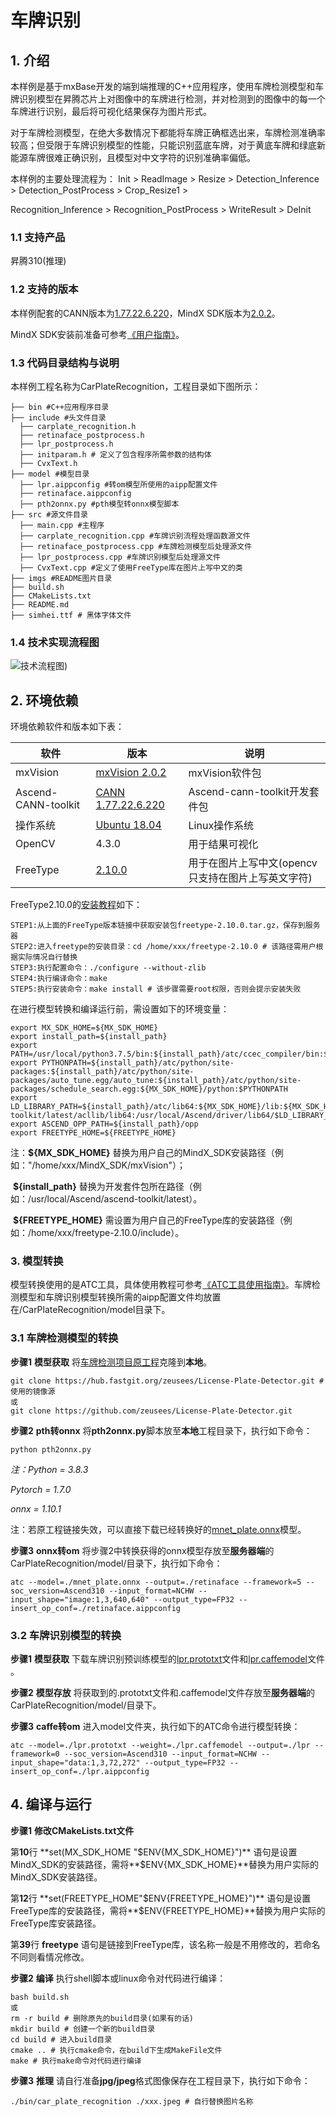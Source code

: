 # 车牌识别

## 1. 介绍

本样例是基于mxBase开发的端到端推理的C++应用程序，使用车牌检测模型和车牌识别模型在昇腾芯片上对图像中的车牌进行检测，并对检测到的图像中的每一个车牌进行识别，最后将可视化结果保存为图片形式。

对于车牌检测模型，在绝大多数情况下都能将车牌正确框选出来，车牌检测准确率较高；但受限于车牌识别模型的性能，只能识别蓝底车牌，对于黄底车牌和绿底新能源车牌很难正确识别，且模型对中文字符的识别准确率偏低。

本样例的主要处理流程为： Init > ReadImage > Resize > Detection_Inference > Detection_PostProcess > Crop_Resize1 >

Recognition_Inference > Recognition_PostProcess > WriteResult > DeInit

### 1.1 支持产品

昇腾310(推理)

### 1.2 支持的版本

本样例配套的CANN版本为[1.77.22.6.220](https://www.hiascend.com/software/cann/commercial)，MindX SDK版本为[2.0.2](https://www.hiascend.com/software/mindx-sdk/mxvision)。

MindX SDK安装前准备可参考[《用户指南》](https://gitee.com/ascend/mindxsdk-referenceapps/blob/master/docs/quickStart/1-1安装SDK开发套件.md)。

###  1.3 代码目录结构与说明

本样例工程名称为CarPlateRecognition，工程目录如下图所示：

```
├── bin #C++应用程序目录  
├── include #头文件目录
  ├── carplate_recognition.h 
  ├── retinaface_postprocess.h 
  ├── lpr_postprocess.h 
  ├── initparam.h # 定义了包含程序所需参数的结构体
  ├── CvxText.h 
├── model #模型目录
  ├── lpr.aippconfig #转om模型所使用的aipp配置文件
  ├── retinaface.aippconfig 
  ├── pth2onnx.py #pth模型转onnx模型脚本
├── src #源文件目录
  ├── main.cpp #主程序
  ├── carplate_recognition.cpp #车牌识别流程处理函数源文件
  ├── retinaface_postprocess.cpp #车牌检测模型后处理源文件
  ├── lpr_postprocess.cpp #车牌识别模型后处理源文件
  ├── CvxText.cpp #定义了使用FreeType库在图片上写中文的类
├── imgs #README图片目录
├── build.sh
├── CMakeLists.txt
├── README.md
├── simhei.ttf # 黑体字体文件
```

### 1.4 技术实现流程图

![技术流程图](https://gitee.com/zhong-wanfu/mindxsdk-referenceapps/raw/master/contrib/CarPlateRecognition/imgs/技术流程图.jpg))

## 2. 环境依赖

环境依赖软件和版本如下表：

| 软件                | 版本                                                         | 说明                                               |
| ------------------- | ------------------------------------------------------------ | -------------------------------------------------- |
| mxVision            | [mxVision 2.0.2](https://www.hiascend.com/software/mindx-sdk/mxvision) | mxVision软件包                                     |
| Ascend-CANN-toolkit | [CANN 1.77.22.6.220](https://www.hiascend.com/software/cann/commercial) | Ascend-cann-toolkit开发套件包                      |
| 操作系统            | [Ubuntu 18.04](https://ubuntu.com/)                          | Linux操作系统                                      |
| OpenCV              | 4.3.0                                                        | 用于结果可视化                                     |
| FreeType            | [2.10.0](https://download.savannah.gnu.org/releases/freetype/) | 用于在图片上写中文(opencv只支持在图片上写英文字符) |

FreeType2.10.0的[安装教程](https://blog.csdn.net/u014337397/article/details/81115439)如下：

```
STEP1:从上面的FreeType版本链接中获取安装包freetype-2.10.0.tar.gz，保存到服务器
STEP2:进入freetype的安装目录：cd /home/xxx/freetype-2.10.0 # 该路径需用户根据实际情况自行替换
STEP3:执行配置命令：./configure --without-zlib
STEP4:执行编译命令：make
STEP5:执行安装命令：make install # 该步骤需要root权限，否则会提示安装失败
```

在进行模型转换和编译运行前，需设置如下的环境变量：

```shell
export MX_SDK_HOME=${MX_SDK_HOME}
export install_path=${install_path}
export PATH=/usr/local/python3.7.5/bin:${install_path}/atc/ccec_compiler/bin:${install_path}/atc/bin:$PATH:.
export PYTHONPATH=${install_path}/atc/python/site-packages:${install_path}/atc/python/site-packages/auto_tune.egg/auto_tune:${install_path}/atc/python/site-packages/schedule_search.egg:${MX_SDK_HOME}/python:$PYTHONPATH
export LD_LIBRARY_PATH=${install_path}/atc/lib64:${MX_SDK_HOME}/lib:${MX_SDK_HOME}/opensource/lib:${MX_SDK_HOME}/opensource/lib64:/usr/local/Ascend/ascend-toolkit/latest/acllib/lib64:/usr/local/Ascend/driver/lib64/$LD_LIBRARY_PATH
export ASCEND_OPP_PATH=${install_path}/opp
export FREETYPE_HOME=${FREETYPE_HOME}
```

注：**${MX_SDK_HOME}** 替换为用户自己的MindX_SDK安装路径（例如："/home/xxx/MindX_SDK/mxVision"）；

​       **${install_path}** 替换为开发套件包所在路径（例如：/usr/local/Ascend/ascend-toolkit/latest）。

​       **${FREETYPE_HOME}** 需设置为用户自己的FreeType库的安装路径（例如：/home/xxx/freetype-2.10.0/include）。

### 3. 模型转换

模型转换使用的是ATC工具，具体使用教程可参考[《ATC工具使用指南》](https://support.huawei.com/enterprise/zh/doc/EDOC1100191944/a3cf4cee)。车牌检测模型和车牌识别模型转换所需的aipp配置文件均放置在/CarPlateRecognition/model目录下。

### 3.1 车牌检测模型的转换

**步骤1** **模型获取** 将[车牌检测项目原工程](https://hub.fastgit.org/zeusees/License-Plate-Detector/tree/master)克隆到**本地**。

```shell
git clone https://hub.fastgit.org/zeusees/License-Plate-Detector.git # 使用的镜像源
或
git clone https://github.com/zeusees/License-Plate-Detector.git
```

**步骤2** **pth转onnx** 将**pth2onnx.py**脚本放至**本地**工程目录下，执行如下命令：

```
python pth2onnx.py
```

*注：Python = 3.8.3*

*Pytorch = 1.7.0*

*onnx = 1.10.1*

注：若原工程链接失效，可以直接下载已经转换好的[mnet_plate.onnx](https://mindx.sdk.obs.cn-north-4.myhuaweicloud.com/mindxsdk-referenceapps%20/contrib/MMNET/model.zip)模型。

**步骤3** **onnx转om** 将步骤2中转换获得的onnx模型存放至**服务器端**的CarPlateRecognition/model/目录下，执行如下命令：

```shell
atc --model=./mnet_plate.onnx --output=./retinaface --framework=5 --soc_version=Ascend310 --input_format=NCHW --input_shape="image:1,3,640,640" --output_type=FP32 --insert_op_conf=./retinaface.aippconfig
```

### 3.2 车牌识别模型的转换

**步骤1** **模型获取** 下载车牌识别预训练模型的[lpr.prototxt](https://mindx.sdk.obs.cn-north-4.myhuaweicloud.com/mindxsdk-referenceapps%20/contrib/MMNET/model.zip)文件和[lpr.caffemodel](https://mindx.sdk.obs.cn-north-4.myhuaweicloud.com/mindxsdk-referenceapps%20/contrib/MMNET/model.zip)文件 。

**步骤2** **模型存放** 将获取到的.prototxt文件和.caffemodel文件存放至**服务器端**的CarPlateRecognition/model/目录下。

**步骤3** **caffe转om** 进入model文件夹，执行如下的ATC命令进行模型转换：

```shell
atc --model=./lpr.prototxt --weight=./lpr.caffemodel --output=./lpr --framework=0 --soc_version=Ascend310 --input_format=NCHW --input_shape="data:1,3,72,272" --output_type=FP32 --insert_op_conf=./lpr.aippconfig 
```

## 4. 编译与运行

**步骤1** **修改CMakeLists.txt文件** 

第**10**行 **set(MX_SDK_HOME "$ENV{MX_SDK_HOME}")** 语句是设置MindX_SDK的安装路径，需将**$ENV{MX_SDK_HOME}**替换为用户实际的MindX_SDK安装路径。

第**12**行 **set(FREETYPE_HOME"$ENV{FREETYPE_HOME}")** 语句是设置FreeType库的安装路径，需将**$ENV{FREETYPE_HOME}**替换为用户实际的FreeType库安装路径。

第**39**行 **freetype** 语句是链接到FreeType库，该名称一般是不用修改的，若命名不同则看情况修改。

**步骤2** **编译**  执行shell脚本或linux命令对代码进行编译：

```shell
bash build.sh
或
rm -r build # 删除原先的build目录(如果有的话)
mkdir build # 创建一个新的build目录
cd build # 进入build目录
cmake .. # 执行cmake命令，在build下生成MakeFile文件
make # 执行make命令对代码进行编译
```

**步骤3** **推理** 请自行准备**jpg/jpeg**格式图像保存在工程目录下，执行如下命令：

```shell
./bin/car_plate_recognition ./xxx.jpeg # 自行替换图片名称
```

















